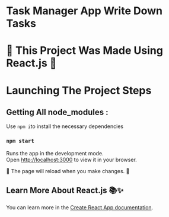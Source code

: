 # Task Manager App Write Down Tasks

#  🚀 This Project Was Made Using React.js 🚀
# Launching The Project Steps

## Getting All node_modules :
Use `npm i`to install the necessary dependencies

### `npm start`
Runs the app in the development mode.\
Open [http://localhost:3000](http://localhost:3000) to view it in your browser.

🔄 The page will reload when you make changes. 🔄

## Learn More About React.js 📚✨

You can learn more in the [Create React App documentation](https://react.dev/learn).